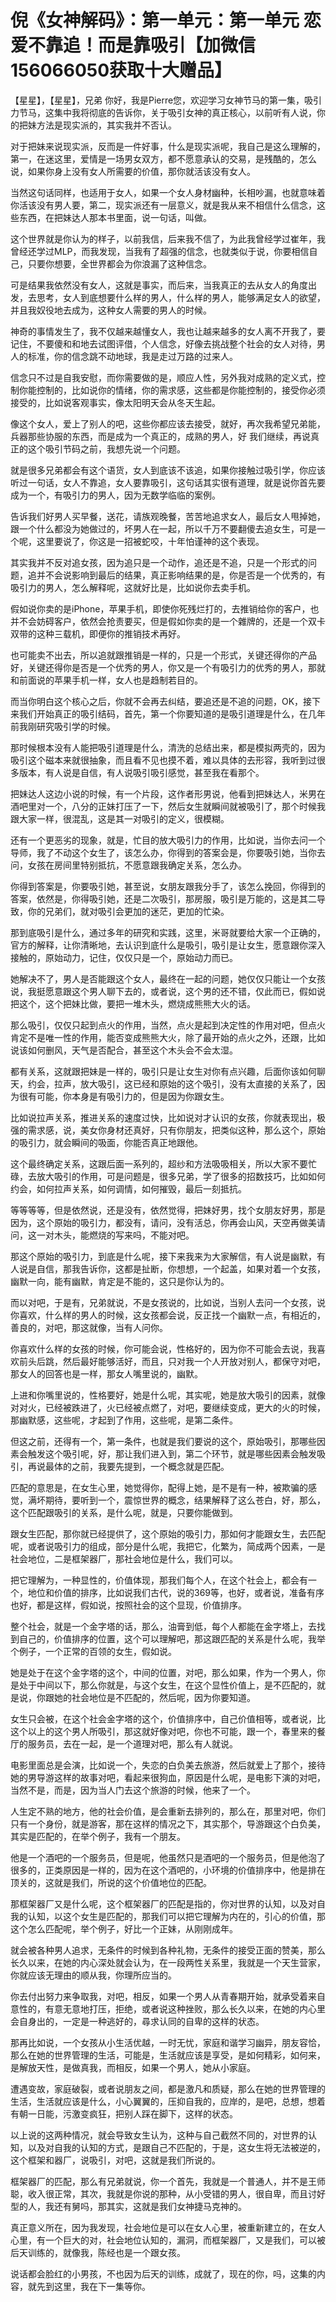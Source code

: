 # 倪《女神解码》：第一单元：第一单元 恋爱不靠追！而是靠吸引【加微信156066050获取十大赠品】

【星星】，【星星】，兄弟 你好，我是Pierre您，欢迎学习女神节马的第一集，吸引力节马，这集中我将彻底的告诉你，关于吸引女神的真正核心，以前听有人说，你的把妹方法是现实派的，其实我并不否认。

对于把妹来说现实派，反而是一件好事，什么是现实派呢，我自己是这么理解的，第一，在迷这里，爱情是一场男女双方，都不愿意承认的交易，是残酷的，怎么说，如果你身上没有女人所需要的价值，那你就活该没有女人。

当然这句话同样，也适用于女人，如果一个女人身材幽种，长相吵漏，也就意味着你活该没有男人要，第二，现实派还有一层意义，就是我从来不相信什么信念，这些东西，在把妹达人那本书里面，说一句话，叫做。

这个世界就是你认为的样子，以前我信，后来我不信了，为此我曾经学过崔年，我曾经还学过MLP，而我发现，当我有了超强的信念，也就类似于说，你要相信自己，只要你想要，全世界都会为你浪漏了这种信念。

可是结果我依然没有女人，这就是事实，而后来，当我真正的去从女人的角度出发，去思考，女人到底想要什么样的男人，什么样的男人，能够满足女人的欲望，并且我奴役地去成为，这种女人需要的男人的时候。

神奇的事情发生了，我不仅越来越懂女人，我也让越来越多的女人离不开我了，要记住，不要傻和和地去试图评借，个人信念，好像去挑战整个社会的女人对待，男人的标准，你的信念跳不动地球，我是走过万路的过来人。

信念只不过是自我安慰，而你需要做的是，顺应人性，另外我对成熟的定义式，控制你能控制的，比如说你的情绪，你的需求感，这些都是你能控制的，接受你必须接受的，比如说客观事实，像太阳明天会从冬天生起。

像这个女人，爱上了别人的吧，这些你都应该去接受，就好，再次我希望兄弟能，兵器那些协服的东西，而是成为一个真正的，成熟的男人，好 我们继续，再说真正的这个吸引节码之前，我想先说一个问题。

就是很多兄弟都会有这个语货，女人到底该不该追，如果你接触过吸引学，你应该听过一句话，女人不靠追，女人要靠吸引，这句话其实很有道理，就是说你首先要成为一个，有吸引力的男人，因为无数学临临的案例。

告诉我们好男人买早餐，送花，请族观晚餐，苦苦地追求女人，最后女人甩掉她，跟一个什么都没为她做过的，坏男人在一起，所以千万不要翻傻去追女生，可是一个呢，这里要说了，你这是一招被蛇咬，十年怕谨神的这个表现。

其实我并不反对追女孩，因为追只是一个动作，追还是不追，只是一个形式的问题，追并不会说影响到最后的结果，真正影响结果的是，你是否是一个优秀的，有吸引力的男人，怎么解释呢，这就好比是，比如说你去卖手机。

假如说你卖的是iPhone，苹果手机，即使你死残烂打的，去推销给你的客户，也并不会妨碍客户，依然会抢责要买，但是假如你卖的是一个雜牌的，还是一个双卡双带的这种三载机，即便你的推销技术再好。

也可能卖不出去，所以追就跟推销是一样的，只是一个形式，关键还得你的产品好，关键还得你是否是一个优秀的男人，你又是一个有吸引力的优秀的男人，那就和前面说的苹果手机一样，女人也是趋制若目的。

而当你明白这个核心之后，你就不会再去纠结，要追还是不追的问题，OK，接下来我们开始真正的吸引结码，首先，第一个你要知道的是吸引道理是什么，在几年前我刚研究吸引学的时候。

那时候根本没有人能把吸引道理是什么，清洗的总结出来，都是模拟两壳的，因为吸引这个磁本来就很抽象，而且看不见也摸不着，难以具体的去形容，我听到过很多版本，有人说是自信，有人说吸引吸引感觉，甚至我在看那个。

把妹达人这边小说的时候，有一个片段，这作者形男说，他看到把妹达人，米男在酒吧里对一个，八分的正妹打压了一下，然后女生就瞬间就被吸引了，那个时候我跟大家一样，很混乱，这是其一对吸引的定义，很模糊。

还有一个更恶劣的现象，就是，忙目的放大吸引力的作用，比如说，当你去问一个导师，我了不动这个女生了，该怎么办，你得到的答案会是，你要吸引她，当你去问，女孩在房间里特别抵抗，不愿意跟我确定关系，怎么办。

你得到答案是，你要吸引她，甚至说，女朋友跟我分手了，该怎么挽回，你得到的答案，依然是，你得吸引她，还是二次吸引，那房服，吸引是万能的，这是其二导致，你的兄弟们，就对吸引会更加的迷茫，更加的忙染。

那到底吸引是什么，通过多年的研究和实践，这里，米哥就要给大家一个正确的，官方的解释，让你清晰地，去认识到底什么是吸引，吸引是让女生，愿意跟你深入接触的，原始动力，记住，仅仅只是一个，原始动力而已。

她解决不了，男人是否能跟这个女人，最终在一起的问题，她仅仅只能让一个女孩说，我挺愿意跟这个男人聊下去的，或者说，这个男的还不错，仅此而已，假如说把这个，这个把妹比做，要把一堆木头，燃烧成熊熊大火的话。

那么吸引，仅仅只起到点火的作用，当然，点火是起到决定性的作用对吧，但点火肯定不是唯一性的作用，能否变成熊熊大火，除了最开始的点火之外，还跟，比如说该如何删风，天气是否配合，甚至这个木头会不会太湿。

都有关系，这就跟把妹是一样的，吸引只是让女生对你有点兴趣，后面你该如何聊天，约会，拉声，放大吸引，这已经和原始的这个吸引，没有太直接的关系了，因为很有可能，你本身是有吸引力的，但是因为你跟女生。

比如说拉声关系，推进关系的速度过快，比如说对才认识的女孩，你就表现出，极强的需求感，说，美女你身材还真好，只有你朋友，把类似这种，那么这个，原始的吸引力，就会瞬间的吸面，你能否真正地跟他。

这个最终确定关系，这跟后面一系列的，超纱和方法吸吸相关，所以大家不要忙碌，去放大吸引的作用，可是问题是，很多兄弟，学了很多的招数技巧，比如如何约会，如何拉声关系，如何调情，如何摧毁，最后一刻抵抗。

等等等等，但是依然说，还是没有，依然觉得，把妹好男，找个女朋友好男，那是因为，这个原始的吸引力，都没有，请问，没有活总，你再会山风，天空再做美请问，这一对木头，能燃烧的写来吗，不能对吧。

那这个原始的吸引力，到底是什么呢，接下来我来为大家解信，有人说是幽默，有人说是自信，那我告诉你，这都是扯断，你想想，一个起盖，如果对着一个女孩，幽默一向，能有幽默，肯定是不能的，这只是你认为的。

而以对吧，于是有，兄弟就说，不是女孩说的，比如说，当别人去问一个女孩，说你喜欢，什么样的男人的时候，这女孩都会说，反正找一个幽默一点，有相近的，善良的，对吧，那这就像，当有人问你。

你喜欢什么样的女孩的时候，你可能会说，性格好的，因为你不可能会去说，我喜欢前头后跳，然后最好能够活好，而且，只对我一个人开放对别人，都保守对吧，那女人的回答也是一样，那女人嘴里说的，幽默。

上进和你嘴里说的，性格要好，她是什么呢，其实呢，她是放大吸引的因素，就像对对火，已经被跌进了，火已经被点燃了，对吧，要继续变成，更大的火的时候，那幽默感，这些呢，才起到了作用，这些呢，是第二条件。

但这之前，还得有一个，第一条件，也就是我们要说的这个，原始吸引，那哪些因素会触发这个吸引呢，好，那让我们进入到，第二个环节，就是哪些因素会触发吸引，再说最体的之前，我要先提到，一个概念就是匹配。

匹配的意思是，在女生心里，她觉得你，配得上她，是不是有一种，被欺骗的感觉，满坏期待，要听到一个，震惊世界的概念，结果解释了这么苍白，好，那么，这个匹配跟吸引的关系，是什么呢，就是，只要你能做到。

跟女生匹配，那你就已经提供了，这个原始的吸引力，那如何才能跟女生，去匹配呢，或者说吸引力的组成，部分是什么呢，我把它，化繁为，简成两个因素，一是社会地位，二是框架器厂，那社会地位是什么，我们可以。

把它理解为，一种显性的，价值体现，那我们每个人，在这个社会上，都会有一个，地位和价值的排序，比如说我们古代，说的369等，也好，或者说，准备有序也好，都是这样，假如说，按照社会的这个显现，价值排序。

整个社会，就是一个金字塔的话，那么，油膏到低，每个人都能在金字塔上，去找到自己的，价值排序的位置，这个可以理解吧，那这跟匹配的关系是什么呢，我举个例子，一个正常的百领的女生，假如说。

她是处于在这个金字塔的这个，中间的位置，对吧，那么如果，作为一个男人，你是处于中间以下，那么你就是，与这个女生，在这个显性价值上，是不匹配的，就是说，你跟她的社会地位是不匹配的，然后呢，因为你要知道。

女生只会被，在这个社会金字塔的这个，价值排序中，自己价值相等，或者说，比这个以上的这个男人所吸引，那这就好像对吧，你也不可能，跟一个，春里来的餐厅的服务员，去在一起，是一个道理对吧，那么有人就说。

电影里面总是会演，比如说一个，失恋的白负美去旅游，然后就爱上了那个，接待她的男导游这样的故事对吧，看起来很狗血，原因是什么呢，是电影下演的对吧，当然不是，而是，因为当人门去这个旅游的时候，他来了一个。

人生定不熟的地方，他的社会价值，是会重新去排列的，那么在，那里对吧，你们只有一个身份，就是游客，那在这样的情况之下，其实那个，导游跟这个白负美，其实是匹配的，在举个例子，我有一个朋友。

他是一个酒吧的一个服务员，但是呢，他虽然只是酒吧的一个服务员，但是他泡了很多的，正类原因是一样的，因为在这个酒吧的，小环境的价值排序中，他是排在顶关的，这就是我们，所说的这个价值地位的匹配。

那框架器厂又是什么呢，这个框架器厂的匹配是指的，你对世界的认知，以及对自我的认知，以这个女生是匹配的，那我们可以把它理解为内在的，引心的价值，那这个怎么匹配呢，举个例子，好比一个正妹，从刚刚成年。

就会被各种男人追求，无条件的时候到各种礼物，无条件的接受正面的赞美，那么长久以来，在她的内心深处就会认为，在一段两性关系里，我就是一个天生营家，你就应该无理由的顺从我，你理所应当的。

你去付出努力来争取我，对吧，相反，如果一个男人从青春期开始，就承受着来自意性的，有意无意地打压，拒绝，或者说这种挫败，那么长久以来，在她的内心里会自身出的，一定是一种逃好的，尋求认同的自卑的这样的状态。

那再比如说，一个女孩从小生活优越，一时无忧，家庭和谐学习幽异，朋友容恰，那么在她的世界管理的生活，可能是，生活就应该是享受，是如何精彩，如何来，是解放天性，是做真我，而相反，如果一个男人，她从小家庭。

遭遇变故，家庭破裂，或者说朋友之间，都是激凡和质疑，那么在她的世界管理的生活，生活就应该是什么，小心翼翼的，压抑自我的，应岸的，是吧，总想，想着有朝一日能，污激变疯狂，把别人踩在脚下，这样的状态。

以上说的这两种情况，就会导致女生认为，这种与自己截然不同的，对世界的认知，以及对自我的认知的方式，是跟自己不匹配的，于是，这女生将无法被逆的，这个框架和器厂，说吸引，对吧，这就是我们所说的。

框架器厂的匹配，那么有兄弟就说，你一个首先，我就是一个普通人，并不是王师聪，收入很正常，其次，我就是你说的那种，从小受错的男人，很自卑，而且讨好型的人，我还有舅吗，那其实，这就是我们女神捷马克神的。

真正意义所在，因为我发现，社会地位是可以在女人心里，被重新建立的，在女人心里，有一个巨大的对，社会地位认知的，漏洞，而框架器厂，又是我们，可以被后天训练的，就像我，陈经也是一个跟女孩。

说话都会脸红的小男孩，不也因为后天的训练，成就了，现在的你，吗，这集的内容，就先到这里，我在下一集等你。